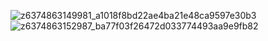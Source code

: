 ![z6374863149981_a1018f8bd22ae4ba21e48ca9597e30b3](https://github.com/user-attachments/assets/102d8bc0-8d06-4117-8112-109217b09a86)
![z6374863152987_ba77f03f26472d033774493aa9e9fb82](https://github.com/user-attachments/assets/9c811f82-e648-4864-85e1-07837b3ee98d)
